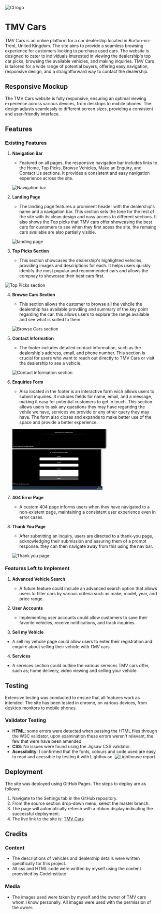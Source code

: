 ![CI logo](https://codeinstitute.s3.amazonaws.com/fullstack/ci_logo_small.png)

# TMV Cars

TMV Cars is an online platform for a car dealership located in Burton-on-Trent, United Kingdom. The site aims to provide a seamless browsing experience for customers looking to purchase used cars. The website is designed to cater to individuals interested in viewing the dealership's top car picks, browsing the available vehicles, and making inquiries. TMV Cars is tailored for a wide range of potential buyers, offering easy navigation, responsive design, and a straightforward way to contact the dealership.

## Responsive Mockup
The TMV Cars website is fully responsive, ensuring an optimal viewing experience across various devices, from desktops to mobile phones. The design adjusts seamlessly to different screen sizes, providing a consistent and user-friendly interface.

## Features

### Existing Features

1. **Navigation Bar**
   - Featured on all pages, the responsive navigation bar includes links to the Home, Top Picks, Browse Vehicles, Make an Enquiry, and Contact Us sections. It provides a consistent and easy navigation experience across the site.

   ![Navigation bar](image.png)

2. **Landing Page**
   - The landing page features a prominent header with the dealership's name and a navigation bar. This section sets the tone for the rest of the site with its clean design and easy access to different sections. It also shows the Top picks that TMV cars offer showcasing the best cars for customers to see when they first acess the site, the remaing cars available are also partially visible.

   ![landing page](image-1.png)

3. **Top Picks Section**
   - This section showcases the dealership's highlighted vehicles, providing images and descriptions for each. It helps users quickly identify the most popular and recommended cars and allows the compnay to showcase their best cars first. 

![Top Picks section](image-2.png)

4. **Browse Cars Section**
   - This section allows the customer to browse all the vehcile the dealership has available provdiing and summary of the key point regarding the car. this allows users to explore the range available and see what is suited to them. 

   ![Browse Cars section](image-3.png)

5. **Contact Information**
   - The footer includes detailed contact information, such as the dealership's address, email, and phone number. This section is crucial for users who want to reach out directly to TMV Cars or visit the dealership to see a vehicle.

   ![Contact information section](image-4.png)

6. **Enquiries Form**
   - Also located in the footer is an interactive form wich allows users to submit inquiries. It includes fields for name, email, and a message, making it easy for potential customers to get in touch. This section allows users to ask any questions they may have regaridng the vehile we have, services we provide or any other query they may have. The form also closes and expands to make better use of the space and provide a better experience.

   ![Enquiry form ; closed](assets/images/image-5.png) ![Enquiry Form; expanded](assets/images/image-6.png)

7. **404 Error Page**
   - A custom 404 page informs users when they have navigated to a non-existent page, maintaining a consistent user experience even in error cases.

8. **Thank You Page**
   - After submitting an inquiry, users are directed to a thank-you page, acknowledging their submission and assuring them of a prompt response. they can then navigate away from this using the nav bar.

   ![Thank you page](image-7.png)

### Features Left to Implement

1. **Advanced Vehicle Search**
   - A future feature could include an advanced search option that allows users to filter cars by various criteria such as make, model, year, and price range.

2. **User Accounts**
   - Implementing user accounts could allow customers to save their favorite vehicles, receive notifications, and track inquiries.

3. **Sell my Vehicle**
  - A sell my vehcile page could allow users to enter their registration and enquire about selling their vehicle with TMV cars.

4. **Services**
 - A services section could outline the various services TMV cars offer, such as; home delivery, video viewing and selling your vehicle. 

## Testing

Extensive testing was conducted to ensure that all features work as intended. The site has been tested in chrome, on various devices, from desktop monitors to mobile phones. 

### Validator Testing
- **HTML**: some errors were detected when passing the HTML files through the W3C validator, upon examination these errors weren't relevant, the few that were have been amended.
- **CSS**: No issues were found using the Jigsaw CSS validator.
- **Acessibility**: I confirmed that the fonts, colours and code used are easy to read and acessible by testing it with Lighthouse.
![Lighthouse report](image-9.png)


## Deployment

The site was deployed using GitHub Pages. The steps to deploy are as follows:
1. Navigate to the Settings tab in the GitHub repository.
2. From the source section drop-down menu, select the master branch.
3. The page will automatically refresh with a ribbon display indicating the successful deployment.
4. The live link to the site is: [TMV Cars](https://8000-zee5p-project1reposito-tvxn5kmn3dg.ws.codeinstitute-ide.net/index.html#)

## Credits

### Content
- The descriptions of vehicles and dealership details were written specifically for this project. 
- All css and HTML code were written by myself using the content procvided by CodeInstitute

### Media
- The images used were taken by myself and the owner of TMV cars whom i know personally. All images were used with the permission of the owner.
